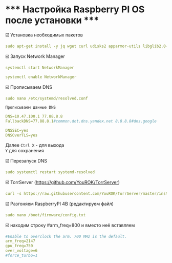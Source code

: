 # *** Настройка Raspberry PI OS после установки ***
:ballot_box_with_check: Установка необходимых пакетов    
```yaml
sudo apt-get install -y jq wget curl udisks2 apparmor-utils libglib2.0-bin network-manager dbus systemd-journal-remote systemd-resolved
```
:ballot_box_with_check: Запуск Network Manager    
```yaml
systemctl start NetworkManager
```
```yaml
systemctl enable NetworkManager
```
:ballot_box_with_check: Прописываем DNS    
```yaml
sudo nano /etc/systemd/resolved.conf
```

`Прописываем данные DNS`
```yaml
DNS=10.47.100.1 77.88.8.8
FallbackDNS=77.88.8.1#common.dot.dns.yandex.net 8.8.8.8#dns.google
```
```yaml
DNSSEC=yes
DNSOverTLS=yes
```
Далее
`Ctrl X` - для выхода    
`Y` для сохранения

:ballot_box_with_check: Перезапуск DNS    
```yaml
sudo systemctl restart systemd-resolved
```

:ballot_box_with_check: TorrServer (https://github.com/YouROK/TorrServer)
```yaml
curl -s https://raw.githubusercontent.com/YouROK/TorrServer/master/installTorrServerLinux.sh | sudo bash
```
:ballot_box_with_check: Разгоняем RaspberryPI 4B (редактируем файл)
```yaml
sudo nano /boot/firmware/config.txt
```
:ballot_box_with_check: находим строку #arm_freq=800 и вместо неё вставляем
```yaml
#Enable to overclock the arm. 700 MHz is the default.
arm_freq=2147
gpu_freq=750
over_voltage=6
#force_turbo=1
```
